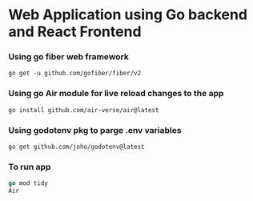 # Web Application using Go backend and React Frontend

### Using go fiber web framework
``` go get -u github.com/gofiber/fiber/v2 ```

### Using go Air module for live reload changes to the app
``` go install github.com/air-verse/air@latest ```

### Using godotenv pkg to parge .env variables
``` go get github.com/joho/godotenv@latest ```

### To run app
```go
go mod tidy
Air
```
